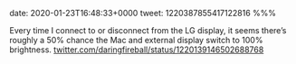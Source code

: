 date: 2020-01-23T16:48:33+0000
tweet: 1220387855417122816
%%%

Every time I connect to or disconnect from the LG display, it seems there’s roughly a 50% chance the Mac and external display switch to 100% brightness. [twitter.com/daringfireball/status/1220139146502688768](https://twitter.com/daringfireball/status/1220139146502688768)
